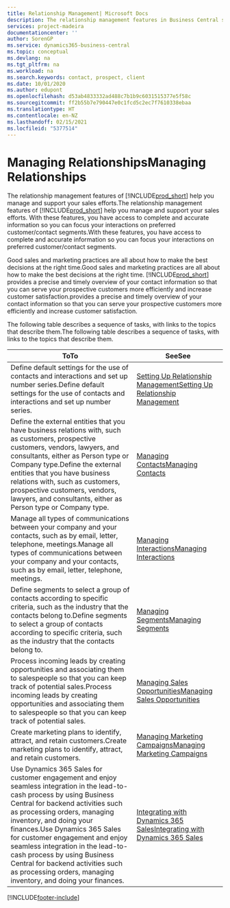 ```yaml
---
title: Relationship Management| Microsoft Docs
description: The relationship management features in Business Central support your sales efforts and let you access information about contacts and prospects so you can serve customers efficiently.
services: project-madeira
documentationcenter: ''
author: SorenGP
ms.service: dynamics365-business-central
ms.topic: conceptual
ms.devlang: na
ms.tgt_pltfrm: na
ms.workload: na
ms.search.keywords: contact, prospect, client
ms.date: 10/01/2020
ms.author: edupont
ms.openlocfilehash: d53ab4833332ad488c7b1b9c6031515377e5f58c
ms.sourcegitcommit: ff2b55b7e790447e0c1fcd5c2ec7f7610338ebaa
ms.translationtype: HT
ms.contentlocale: en-NZ
ms.lasthandoff: 02/15/2021
ms.locfileid: "5377514"
---
```

# <a name="managing-relationships"></a><span data-ttu-id="2a004-103">Managing Relationships</span><span class="sxs-lookup"><span data-stu-id="2a004-103">Managing Relationships</span></span>
<span data-ttu-id="2a004-104">The relationship management features of [!INCLUDE[prod_short](includes/prod_short.md)] help you manage and support your sales efforts.</span><span class="sxs-lookup"><span data-stu-id="2a004-104">The relationship management features of [!INCLUDE[prod_short](includes/prod_short.md)] help you manage and support your sales efforts.</span></span> <span data-ttu-id="2a004-105">With these features, you have access to complete and accurate information so you can focus your interactions on preferred customer/contact segments.</span><span class="sxs-lookup"><span data-stu-id="2a004-105">With these features, you have access to complete and accurate information so you can focus your interactions on preferred customer/contact segments.</span></span>

<span data-ttu-id="2a004-106">Good sales and marketing practices are all about how to make the best decisions at the right time.</span><span class="sxs-lookup"><span data-stu-id="2a004-106">Good sales and marketing practices are all about how to make the best decisions at the right time.</span></span> [!INCLUDE[prod_short](includes/prod_short.md)] <span data-ttu-id="2a004-107">provides a precise and timely overview of your contact information so that you can serve your prospective customers more efficiently and increase customer satisfaction.</span><span class="sxs-lookup"><span data-stu-id="2a004-107">provides a precise and timely overview of your contact information so that you can serve your prospective customers more efficiently and increase customer satisfaction.</span></span>

<span data-ttu-id="2a004-108">The following table describes a sequence of tasks, with links to the topics that describe them.</span><span class="sxs-lookup"><span data-stu-id="2a004-108">The following table describes a sequence of tasks, with links to the topics that describe them.</span></span>  

| <span data-ttu-id="2a004-109">To</span><span class="sxs-lookup"><span data-stu-id="2a004-109">To</span></span> | <span data-ttu-id="2a004-110">See</span><span class="sxs-lookup"><span data-stu-id="2a004-110">See</span></span> |
| --- | --- |
|<span data-ttu-id="2a004-111">Define default settings for the use of contacts and interactions and set up number series.</span><span class="sxs-lookup"><span data-stu-id="2a004-111">Define default settings for the use of contacts and interactions and set up number series.</span></span>|[<span data-ttu-id="2a004-112">Setting Up Relationship Management</span><span class="sxs-lookup"><span data-stu-id="2a004-112">Setting Up Relationship Management</span></span>](marketing-setup-marketing.md)|
|<span data-ttu-id="2a004-113">Define the external entities that you have business relations with, such as customers, prospective customers, vendors, lawyers, and consultants, either as Person type or Company type.</span><span class="sxs-lookup"><span data-stu-id="2a004-113">Define the external entities that you have business relations with, such as customers, prospective customers, vendors, lawyers, and consultants, either as Person type or Company type.</span></span>|[<span data-ttu-id="2a004-114">Managing Contacts</span><span class="sxs-lookup"><span data-stu-id="2a004-114">Managing Contacts</span></span>](marketing-contacts.md)|
|<span data-ttu-id="2a004-115">Manage all types of communications between your company and your contacts, such as by email, letter, telephone, meetings.</span><span class="sxs-lookup"><span data-stu-id="2a004-115">Manage all types of communications between your company and your contacts, such as by email, letter, telephone, meetings.</span></span>|[<span data-ttu-id="2a004-116">Managing Interactions</span><span class="sxs-lookup"><span data-stu-id="2a004-116">Managing Interactions</span></span>](marketing-interactions.md)|
|<span data-ttu-id="2a004-117">Define segments to select a group of contacts according to specific criteria, such as the industry that the contacts belong to.</span><span class="sxs-lookup"><span data-stu-id="2a004-117">Define segments to select a group of contacts according to specific criteria, such as the industry that the contacts belong to.</span></span>|[<span data-ttu-id="2a004-118">Managing Segments</span><span class="sxs-lookup"><span data-stu-id="2a004-118">Managing Segments</span></span>](marketing-segments.md)|
|<span data-ttu-id="2a004-119">Process incoming leads by creating opportunities and associating them to salespeople so that you can keep track of potential sales.</span><span class="sxs-lookup"><span data-stu-id="2a004-119">Process incoming leads by creating opportunities and associating them to salespeople so that you can keep track of potential sales.</span></span>|[<span data-ttu-id="2a004-120">Managing Sales Opportunities</span><span class="sxs-lookup"><span data-stu-id="2a004-120">Managing Sales Opportunities</span></span>](marketing-manage-sales-opportunities.md)|
|<span data-ttu-id="2a004-121">Create marketing plans to identify, attract, and retain customers.</span><span class="sxs-lookup"><span data-stu-id="2a004-121">Create marketing plans to identify, attract, and retain customers.</span></span>|[<span data-ttu-id="2a004-122">Managing Marketing Campaigns</span><span class="sxs-lookup"><span data-stu-id="2a004-122">Managing Marketing Campaigns</span></span>](marketing-campaigns.md)|
|<span data-ttu-id="2a004-123">Use Dynamics 365 Sales for customer engagement and enjoy seamless integration in the lead-to-cash process by using Business Central for backend activities such as processing orders, managing inventory, and doing your finances.</span><span class="sxs-lookup"><span data-stu-id="2a004-123">Use Dynamics 365 Sales for customer engagement and enjoy seamless integration in the lead-to-cash process by using Business Central for backend activities such as processing orders, managing inventory, and doing your finances.</span></span>|[<span data-ttu-id="2a004-124">Integrating with Dynamics 365 Sales</span><span class="sxs-lookup"><span data-stu-id="2a004-124">Integrating with Dynamics 365 Sales</span></span>](marketing-integrate-dynamicscrm.md)|


[!INCLUDE[footer-include](includes/footer-banner.md)]
